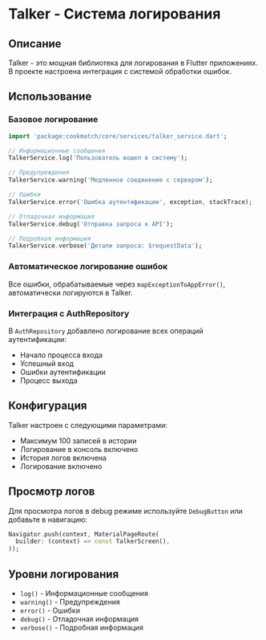# Talker - Система логирования

## Описание
Talker - это мощная библиотека для логирования в Flutter приложениях. В проекте настроена интеграция с системой обработки ошибок.

## Использование

### Базовое логирование
```dart
import 'package:cookmatch/core/services/talker_service.dart';

// Информационные сообщения
TalkerService.log('Пользователь вошел в систему');

// Предупреждения
TalkerService.warning('Медленное соединение с сервером');

// Ошибки
TalkerService.error('Ошибка аутентификации', exception, stackTrace);

// Отладочная информация
TalkerService.debug('Отправка запроса к API');

// Подробная информация
TalkerService.verbose('Детали запроса: $requestData');
```

### Автоматическое логирование ошибок
Все ошибки, обрабатываемые через `mapExceptionToAppError()`, автоматически логируются в Talker.

### Интеграция с AuthRepository
В `AuthRepository` добавлено логирование всех операций аутентификации:
- Начало процесса входа
- Успешный вход
- Ошибки аутентификации
- Процесс выхода

## Конфигурация
Talker настроен с следующими параметрами:
- Максимум 100 записей в истории
- Логирование в консоль включено
- История логов включена
- Логирование включено

## Просмотр логов
Для просмотра логов в debug режиме используйте `DebugButton` или добавьте в навигацию:
```dart
Navigator.push(context, MaterialPageRoute(
  builder: (context) => const TalkerScreen(),
));
```

## Уровни логирования
- `log()` - Информационные сообщения
- `warning()` - Предупреждения
- `error()` - Ошибки
- `debug()` - Отладочная информация
- `verbose()` - Подробная информация 